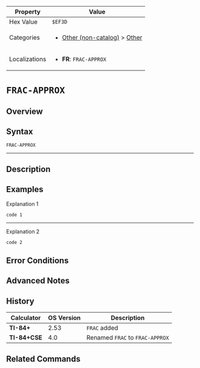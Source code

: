 | Property      | Value |
|---------------|-------|
| Hex Value     | `$EF3D`|
| Categories    | <ul><li>[Other (non-catalog)](<../categories/Other (non-catalog).md>) > [Other](<../categories/Other (non-catalog).md#Other>)</li></ul> |
| Localizations | <ul><li><b>FR</b>: `FRAC-APPROX`</li></ul> |

# `FRAC-APPROX`

## Overview




## Syntax
`FRAC-APPROX`

<hr>

## Description


## Examples

Explanation 1
```ti-basic
code 1
```
---
Explanation 2
```ti-basic
code 2
```

## Error Conditions


## Advanced Notes


## History
| Calculator | OS Version | Description |
|------------|------------|-------------|
| <b>TI-84+</b> | 2.53 | `FRAC` added |
| <b>TI-84+CSE</b> | 4.0 | Renamed `FRAC` to `FRAC-APPROX`

## Related Commands

